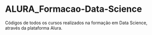 # ALURA_Formacao-Data-Science
Códigos de todos os cursos realizados na formação em Data Science, através da plataforma Alura.
